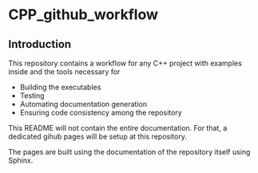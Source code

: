 # CPP_github_workflow

## Introduction

This repository contains a workflow for any C++ project with examples inside and the tools necessary for
* Building the executables
* Testing
* Automating documentation generation
* Ensuring code consistency among the repository


This README will not contain the entire documentation. For that, a dedicated gihub pages will be setup at this repository.

The pages are built using the documentation of the repository itself using Sphinx.

